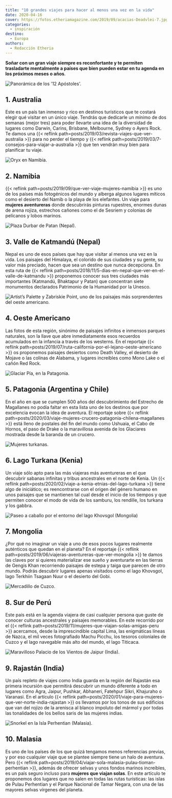```yaml
---
title: "10 grandes viajes para hacer al menos una vez en la vida"
date: 2020-04-16
cover: https://fotos.etheriamagazine.com/2019/09/acacias-Deadvlei-7.jpg
categories: 
  - inspiración
destino: 
  - Europa
authors: 
  - Redacción Etheria
---
```


**Soñar con un gran viaje siempre es reconfortante y te permiten trasladarte mentalmente 
a países que bien pueden estar en tu agenda en los próximos meses o años**. 

![Panorámica de los '12 Apóstoles'.](https://fotos.etheriamagazine.com/2019/02/doce-apostoles-australia.jpg "Panorámica de los '12 Apóstoles'.")

## 1\. Australia

Este es un país tan inmenso y rico en destinos turísticos que te costará elegir qué 
visitar en un único viaje. Tendrás que dedicarle un mínimo de dos semanas (mejor tres) 
para poder llevarte una idea de la diversidad de lugares como Darwin, Carins, Brisbane, 
Melbourne, Sydney o Ayers Rock. Te damos una {{< reflink 
path=posts/2019/03/revista-viajes-que-ver-australia >}} para no perder el tiempo y {{< 
reflink path=posts/2019/03/7-consejos-para-viajar-a-australia >}} que ten vendrán muy 
bien para planificar tu viaje. 

![Oryx en Namibia.](https://fotos.etheriamagazine.com/2019/09/oryx-6.jpg "Oryx en Namibia.")

## 2\. Namibia

{{< reflink path=posts/2019/09/que-ver-viaje-mujeres-namibia >}} es uno de los países 
más fotogénicos del mundo y alberga algunos lugares míticos como el desierto del Namib o 
la playa de los elefantes. Un viaje para **mujeres aventureras** donde descubrirás 
pinturas rupestres, enormes dunas de arena rojiza, estrechos cañones como el de Sesriem 
y colonias de pelícanos y lobos marinos. 

![Plaza Durbar de Patan (Nepal).](https://fotos.etheriamagazine.com/2018/11/plaza-durbar-patan-nepal.jpg "Plaza Durbar de Patan (Nepal). ©P.G.")

## 3\. Valle de Katmandú (Nepal)

Nepal es uno de esos países que hay que visitar al menos una vez en la vida. Los 
paisajes del Himalaya, el colorido de sus ciudades y su gente, su valor más preciado, 
hacen que sea un destino que nunca decepciona. En esta ruta de {{< reflink 
path=posts/2018/11/5-dias-en-nepal-que-ver-en-el-valle-de-katmandu >}} proponemos 
conocer sus tres ciudades más importantes (Katmandú, Bhaktapur y Patan) que concentran 
siete monumentos declarados Patrimonio de la Humanidad por la Unesco. 

![Artist’s Palette y Zabriskie Point, uno de los paisajes más sorprendentes del oeste americano.](https://fotos.etheriamagazine.com/2019/06/3-viaje-california-Artist-Palette.jpg "Artist’s Palette y Zabriskie Point, uno de los paisajes más sorprendentes del oeste americano.")

## 4\. Oeste Americano

Las fotos de esta región, sinónimo de paisajes infinitos e inmensos parques naturales, 
son la llave que abre inmediatamente esos recuerdos acumulados en la infancia a través 
de los westerns. En el reportaje {{< reflink 
path=posts/2019/07/ruta-california-por-el-lejano-oeste-americano >}} os proponemos 
paisajes desiertos como Death Valley, el desierto de Mojave o las colinas de Alabama, y 
lugares increíbles como Mono Lake o el cañón Red Rock. 

![Glaciar Pía, en la Patagonia.](https://fotos.etheriamagazine.com/2020/03/viaje-patagonia-chilena-glaciar-pia.jpg "Glaciar Pía, en la Patagonia.")

## 5\. Patagonia (Argentina y Chile)

En el año en que se cumplen 500 años del descubrimiento del Estrecho de Magallanes no 
podía faltar en esta lista uno de los destinos que por excelencia evocan la idea de 
aventura. El reportaje sobre {{< reflink 
path=posts/2020/03/viaje-mujeres-crucero-patagonia-chilena-magallanes >}} está lleno de 
postales del fin del mundo como Ushuaia, el Cabo de Hornos, el paso de Drake o la 
maravillosa avenida de los Glaciares mostrada desde la baranda de un crucero. 

![Mujeres turkanas.](https://fotos.etheriamagazine.com/2020/01/viaje-kenia-Mujeres-turkanas.jpg "Mujeres turkanas. © P. Grifol")

## 6\. Lago Turkana (Kenia)

Un viaje sólo apto para las más viajeras más aventureras en el que descubrir sabanas 
infinitas y tribus ancestrales en el norte de Kenia. Un {{< reflink 
path=posts/2020/02/viaje-a-kenia-etnias-del-lago-turkana >}} tiene algo de iniciático; 
es reencontrarse con el origen del género humano en unos paisajes que se mantienen tal 
cual desde el inicio de los tiempos y que permiten conocer el modo de vida de los 
samburu, los rendille, los turkana y los gabbra. 

![Paseo a caballo por el entorno del lago Khovsgol (Mongolia)](https://fotos.etheriamagazine.com/2019/06/viaje-mongolia-Caballo-Lago-Khovsgol.jpg "Paseo a caballo por el entorno del lago Khovsgol (Mongolia). © David Santiago.")

## 7\. Mongolia

¿Por qué no imaginar un viaje a uno de esos pocos lugares realmente auténticos que 
quedan en el planeta? En el reportaje {{< reflink 
path=posts/2019/06/viajeras-aventureras-que-ver-mongolia >}} te damos las claves por si 
quieres materializar ese sueño y aventurarte en las tierras de Gengis Khan recorriendo 
paisajes de estepa y taiga que parecen de otro mundo. Podrás descubrir lugares apenas 
visitados como el lago Khovsgol, lago Terkhiin Tsagaan Nuur o el desierto del Gobi. 

![Mercadillo de Cuzco.](https://fotos.etheriamagazine.com/2019/10/peru-mercados-cuzco.jpg "Mercadillo de Cuzco. © Willian Justen de Vasconcellos")

## 8\. Sur de Perú

Este país está en la agenda viajera de casi cualquier persona que guste de conocer 
culturas ancestrales y paisajes memorables. En este recorrido por el {{< reflink 
path=posts/2019/11/mujeres-que-viajan-solas-amigas-peru >}} acercamos, desde la 
imprescindible capital Lima, las enigmáticas líneas de Nazca, el mil veces fotografiado 
Machu Picchu, los tesoros coloniales de Cuzco y el lago navegable más alto del mundo, el 
lago Titicaca. 

![Maravilloso Palacio de los Vientos de Jaipur (India).](https://fotos.etheriamagazine.com/2020/01/viaje-mujeres-india-Jaipur-1.jpg "Maravilloso Palacio de los Vientos de Jaipur (India).")

## 9\. Rajastán (India)

Un país repleto de viajes como India guarda en la región del Rajastán esa primera 
incursión que permitirá descubrir un mundo diferente a todo en lugares como Agra, 
Jaipur, Pushkar, Abhaneri, Fatehpur Sikri, Khajuraho o Varanasi. En el artículo {{< 
reflink path=posts/2020/01/viaje-para-mujeres-que-ver-norte-india-rajastan >}} os 
llevamos por los tonos de sus edificios que van del rojizo de la arenisca al blanco 
impoluto del mármol y por todas las tonalidades de los bellos saris de las mujeres 
indias. 

![Snorkel en la Isla Perhentian (Malasia).](https://fotos.etheriamagazine.com/2019/04/malasia-isla-perhentian.jpg "Snorkel en la Isla Perhentian (Malasia). © David Santiago.")

## 10\. Malasia

Es uno de los países de los que quizá tengamos menos referencias previas, y por eso 
cualquier viaje que se plantee siempre tiene un halo de aventura. Pero {{< reflink 
path=posts/2019/04/viajar-sola-malasia-pulau-tioman-perhentian >}}, además de ofrecer 
selvas y unos fondos marinos increíbles, es un país seguro incluso para **mujeres que 
viajan solas**. En este artículo te proponemos dos lugares que no salen en todas las 
rutas turísticas: las islas de Pulau Perhentian y el Parque Nacional de Tamar Negara, 
con una de las mayores selvas vírgenes del planeta.
